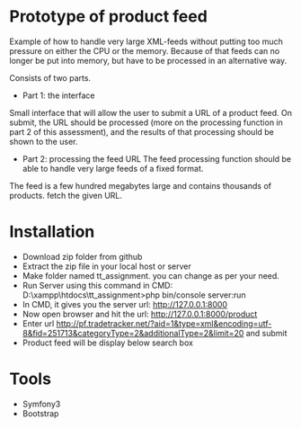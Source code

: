 # Prototype of product feed

Example of how to handle very large XML-feeds without putting too much pressure on either the CPU or the memory. Because of that feeds can no longer be put into memory, but have to be processed in an alternative way.

Consists of two parts.

* Part 1: the interface

Small interface that will allow the user to submit a URL of a product feed. On submit, the URL should be processed (more on the processing function in part 2 of this assessment), and the results of that processing should be shown to the user.

* Part 2: processing the feed URL
The feed processing function should be able to handle very large feeds of a fixed format.

The feed is a few hundred megabytes large and contains thousands of products. 
fetch the given URL.

# Installation

* Download zip folder from github
* Extract the zip file in your local host or server
* Make folder named tt_assignment. you can change as per your need.
* Run Server using this command in CMD: D:\xampp\htdocs\tt_assignment>php bin/console server:run
* In CMD, it gives you the server url: http://127.0.0.1:8000
* Now open browser and hit the url: http://127.0.0.1:8000/product
* Enter url http://pf.tradetracker.net/?aid=1&type=xml&encoding=utf-8&fid=251713&categoryType=2&additionalType=2&limit=20 and submit
* Product feed will be display below search box 

# Tools
* Symfony3
* Bootstrap